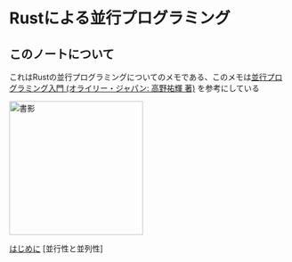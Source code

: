 # Rustによる並行プログラミング
## このノートについて
これはRustの並行プログラミングについてのメモである、このメモは[並行プログラミング入門 (オライリー・ジャパン: 高野祐輝 著)](https://www.oreilly.co.jp/books/9784873119595/)
を参考にしている

<a href="https://www.oreilly.co.jp/books/9784873119595/"><img src="img/book.png" alt="書影" style="width: 240px"/></a>

[はじめに](preface/README.md)
[並行性と並列性]